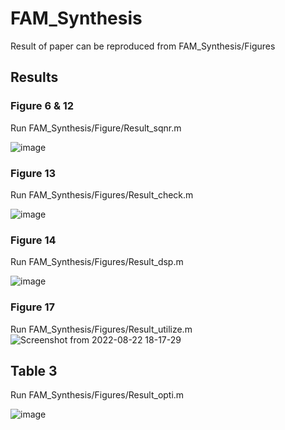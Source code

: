 # FAM_Synthesis
Result of paper can be reproduced from FAM_Synthesis/Figures
## Results
### Figure 6 & 12
Run FAM_Synthesis/Figure/Result_sqnr.m

![image](https://media.github.sydney.edu.au/user/6712/files/acf3da80-ed7d-11ec-97ad-ed8c1193110f)

### Figure 13
Run FAM_Synthesis/Figures/Result_check.m

![image](https://media.github.sydney.edu.au/user/6712/files/90f03900-ed7d-11ec-95bb-b4a2098cf3d5)

### Figure 14
Run FAM_Synthesis/Figures/Result_dsp.m

![image](https://media.github.sydney.edu.au/user/6712/files/c8f77c00-ed7d-11ec-92c4-6aa21ad33958)

### Figure 17
Run FAM_Synthesis/Figures/Result_utilize.m
![Screenshot from 2022-08-22 18-17-29](https://user-images.githubusercontent.com/33167403/185887529-108292c5-da90-4d80-bc83-02c39a53fc9b.png)

## Table 3
Run FAM_Synthesis/Figures/Result_opti.m

![image](https://media.github.sydney.edu.au/user/6712/files/a6b22e00-ed7e-11ec-8b98-249df1c3649b)

